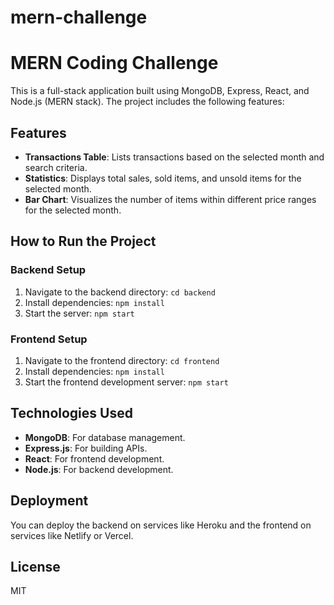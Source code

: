 # mern-challenge
# MERN Coding Challenge

This is a full-stack application built using MongoDB, Express, React, and Node.js (MERN stack). The project includes the following features:

## Features

- **Transactions Table**: Lists transactions based on the selected month and search criteria.
- **Statistics**: Displays total sales, sold items, and unsold items for the selected month.
- **Bar Chart**: Visualizes the number of items within different price ranges for the selected month.

## How to Run the Project

### Backend Setup
1. Navigate to the backend directory: `cd backend`
2. Install dependencies: `npm install`
3. Start the server: `npm start`

### Frontend Setup
1. Navigate to the frontend directory: `cd frontend`
2. Install dependencies: `npm install`
3. Start the frontend development server: `npm start`

## Technologies Used
- **MongoDB**: For database management.
- **Express.js**: For building APIs.
- **React**: For frontend development.
- **Node.js**: For backend development.

## Deployment
You can deploy the backend on services like Heroku and the frontend on services like Netlify or Vercel.

## License
MIT
